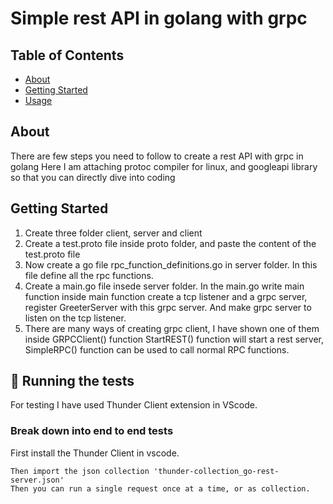 # Simple rest API in golang with grpc

## Table of Contents

- [About](#about)
- [Getting Started](#getting_started)
- [Usage](#usage)

## About <a name = "about"></a>

There are few steps you need to follow to create a rest API with grpc in golang
Here I am attaching protoc compiler for linux, and googleapi library so that you can directly dive into coding 

## Getting Started <a name = "getting_started"></a>

1. Create three folder client, server and client
2. Create a test.proto file inside proto folder, and paste the content of the test.proto file
3. Now create a go file rpc_function_definitions.go in server folder. In this file define all
   the rpc functions.
4. Create a main.go file insede server folder. 
   In the main.go write main function inside main function create a tcp listener and a grpc server, register GreeterServer with this grpc server. 
   And make grpc server to listen on the tcp listener.
5. There are many ways of creating grpc client, I have shown one of them inside GRPCClient() function
   StartREST() function will start a rest server, 
   SimpleRPC() function can be used to call normal RPC functions.

## 🔧 Running the tests

For testing I have used Thunder Client extension in VScode.

### Break down into end to end tests

First install the Thunder Client in vscode.

```
Then import the json collection 'thunder-collection_go-rest-server.json'
Then you can run a single request once at a time, or as collection.
```
